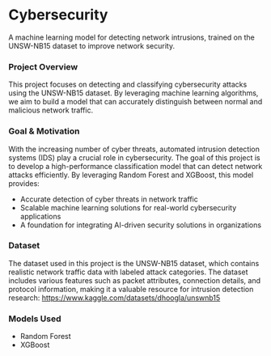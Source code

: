 # Cybersecurity
A machine learning model for detecting network intrusions, trained on the UNSW-NB15 dataset to improve network security.

### Project Overview
This project focuses on detecting and classifying cybersecurity attacks using the UNSW-NB15 dataset. By leveraging machine learning algorithms, we aim to build a model that can accurately distinguish between normal and malicious network traffic.

### Goal & Motivation
With the increasing number of cyber threats, automated intrusion detection systems (IDS) play a crucial role in cybersecurity. The goal of this project is to develop a high-performance classification model that can detect network attacks efficiently.
By leveraging Random Forest and XGBoost, this model provides:
- Accurate detection of cyber threats in network traffic
- Scalable machine learning solutions for real-world cybersecurity applications
- A foundation for integrating AI-driven security solutions in organizations



### Dataset
The dataset used in this project is the UNSW-NB15 dataset, which contains realistic network traffic data with labeled attack categories. The dataset includes various features such as packet attributes, connection details, and protocol information, making it a valuable resource for intrusion detection research:
https://www.kaggle.com/datasets/dhoogla/unswnb15

### Models Used
- Random Forest
- XGBoost 
